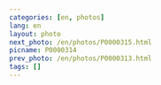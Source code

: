 ```yaml
---
categories: [en, photos]
lang: en
layout: photo
next_photo: /en/photos/P0000315.html
picname: P0000314
prev_photo: /en/photos/P0000313.html
tags: []
---
```

